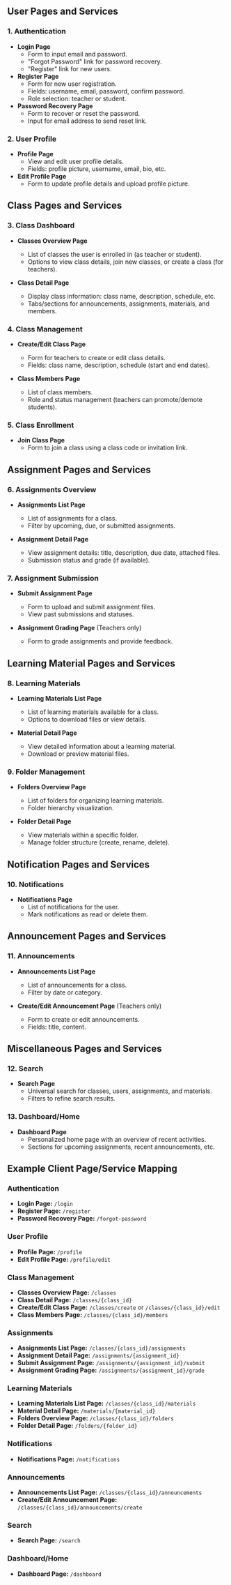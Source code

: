 ## User Pages and Services

### 1. **Authentication**

- **Login Page**
  - Form to input email and password.
  - "Forgot Password" link for password recovery.
  - "Register" link for new users.
- **Register Page**
  - Form for new user registration.
  - Fields: username, email, password, confirm password.
  - Role selection: teacher or student.
- **Password Recovery Page**
  - Form to recover or reset the password.
  - Input for email address to send reset link.

### 2. **User Profile**

- **Profile Page**
  - View and edit user profile details.
  - Fields: profile picture, username, email, bio, etc.
- **Edit Profile Page**
  - Form to update profile details and upload profile picture.

## Class Pages and Services

### 3. **Class Dashboard**

- **Classes Overview Page**

  - List of classes the user is enrolled in (as teacher or student).
  - Options to view class details, join new classes, or create a class (for teachers).

- **Class Detail Page**
  - Display class information: class name, description, schedule, etc.
  - Tabs/sections for announcements, assignments, materials, and members.

### 4. **Class Management**

- **Create/Edit Class Page**

  - Form for teachers to create or edit class details.
  - Fields: class name, description, schedule (start and end dates).

- **Class Members Page**
  - List of class members.
  - Role and status management (teachers can promote/demote students).

### 5. **Class Enrollment**

- **Join Class Page**
  - Form to join a class using a class code or invitation link.

## Assignment Pages and Services

### 6. **Assignments Overview**

- **Assignments List Page**

  - List of assignments for a class.
  - Filter by upcoming, due, or submitted assignments.

- **Assignment Detail Page**
  - View assignment details: title, description, due date, attached files.
  - Submission status and grade (if available).

### 7. **Assignment Submission**

- **Submit Assignment Page**

  - Form to upload and submit assignment files.
  - View past submissions and statuses.

- **Assignment Grading Page** (Teachers only)
  - Form to grade assignments and provide feedback.

## Learning Material Pages and Services

### 8. **Learning Materials**

- **Learning Materials List Page**

  - List of learning materials available for a class.
  - Options to download files or view details.

- **Material Detail Page**
  - View detailed information about a learning material.
  - Download or preview material files.

### 9. **Folder Management**

- **Folders Overview Page**

  - List of folders for organizing learning materials.
  - Folder hierarchy visualization.

- **Folder Detail Page**
  - View materials within a specific folder.
  - Manage folder structure (create, rename, delete).

## Notification Pages and Services

### 10. **Notifications**

- **Notifications Page**
  - List of notifications for the user.
  - Mark notifications as read or delete them.

## Announcement Pages and Services

### 11. **Announcements**

- **Announcements List Page**

  - List of announcements for a class.
  - Filter by date or category.

- **Create/Edit Announcement Page** (Teachers only)
  - Form to create or edit announcements.
  - Fields: title, content.

## Miscellaneous Pages and Services

### 12. **Search**

- **Search Page**
  - Universal search for classes, users, assignments, and materials.
  - Filters to refine search results.

### 13. **Dashboard/Home**

- **Dashboard Page**
  - Personalized home page with an overview of recent activities.
  - Sections for upcoming assignments, recent announcements, etc.

## Example Client Page/Service Mapping

### Authentication

- **Login Page:** `/login`
- **Register Page:** `/register`
- **Password Recovery Page:** `/forgot-password`

### User Profile

- **Profile Page:** `/profile`
- **Edit Profile Page:** `/profile/edit`

### Class Management

- **Classes Overview Page:** `/classes`
- **Class Detail Page:** `/classes/{class_id}`
- **Create/Edit Class Page:** `/classes/create` or `/classes/{class_id}/edit`
- **Class Members Page:** `/classes/{class_id}/members`

### Assignments

- **Assignments List Page:** `/classes/{class_id}/assignments`
- **Assignment Detail Page:** `/assignments/{assignment_id}`
- **Submit Assignment Page:** `/assignments/{assignment_id}/submit`
- **Assignment Grading Page:** `/assignments/{assignment_id}/grade`

### Learning Materials

- **Learning Materials List Page:** `/classes/{class_id}/materials`
- **Material Detail Page:** `/materials/{material_id}`
- **Folders Overview Page:** `/classes/{class_id}/folders`
- **Folder Detail Page:** `/folders/{folder_id}`

### Notifications

- **Notifications Page:** `/notifications`

### Announcements

- **Announcements List Page:** `/classes/{class_id}/announcements`
- **Create/Edit Announcement Page:** `/classes/{class_id}/announcements/create`

### Search

- **Search Page:** `/search`

### Dashboard/Home

- **Dashboard Page:** `/dashboard`
